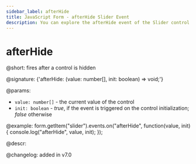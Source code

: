 ```yaml
---
sidebar_label: afterHide
title: JavaScript Form - afterHide Slider Event 
description: You can explore the afterHide event of the Slider control of Form in the documentation of the DHTMLX JavaScript UI library. Browse developer guides and API reference, try out code examples and live demos, and download a free 30-day evaluation version of DHTMLX Suite 7.
---
```


# afterHide

@short: fires after a control is hidden

@signature: {'afterHide: (value: number[], init: boolean) => void;'} 

@params:
- `value: number[]` - the current value of the control
- `init: boolean` - *true*, if the event is triggered on the control initialization; *false* otherwise 

@example:
form.getItem("slider").events.on("afterHide", function(value, init) {
    console.log("afterHide", value, init);
});

@descr:

@changelog: added in v7.0
